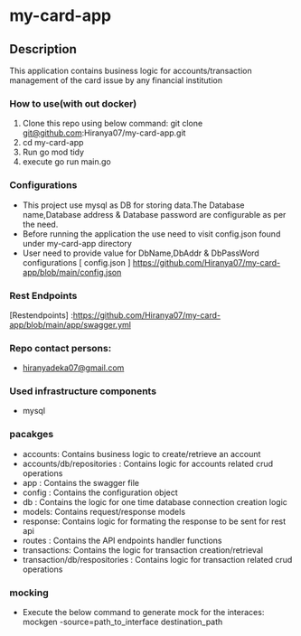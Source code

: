 # my-card-app
## Description
This application contains business logic for accounts/transaction management of the card issue by any financial institution

### How to use(with out docker)
1. Clone this repo using below command: git clone git@github.com:Hiranya07/my-card-app.git
2. cd my-card-app
4. Run go mod tidy
5. execute go run main.go

### Configurations
 - This project use mysql as DB for storing data.The Database name,Database address & Database password are configurable as per the need.
 - Before running the application the use need to visit config.json found under my-card-app directory
 - User need to provide value for DbName,DbAddr & DbPassWord configurations
 [ config.json ] https://github.com/Hiranya07/my-card-app/blob/main/config.json

### Rest Endpoints
[Restendpoints] :https://github.com/Hiranya07/my-card-app/blob/main/app/swagger.yml


### Repo contact persons:
- hiranyadeka07@gmail.com

### Used infrastructure components
- mysql

### pacakges
- accounts: Contains business logic to create/retrieve an account
- accounts/db/repositories : Contains logic for accounts related crud operations
- app : Contains the swagger file
- config : Contains the configuration object
- db : Contains the logic for one time database connection creation logic
- models: Contains request/response models
- response: Contains logic for formating the response to be sent for rest api
- routes : Contains the API endpoints handler functions
- transactions: Contains the logic for transaction creation/retrieval
- transaction/db/respositories : Contains logic for transaction related crud operations

### mocking
- Execute the below command to generate mock for the interaces: mockgen -source=path_to_interface destination_path








